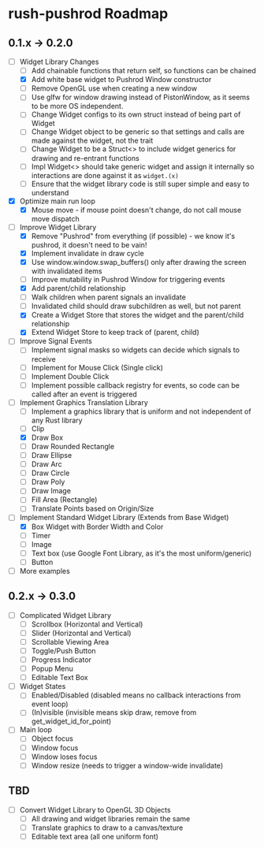 # rush-pushrod Roadmap

## 0.1.x -> 0.2.0

- [ ] Widget Library Changes
  - [ ] Add chainable functions that return self, so functions can be chained
  - [x] Add white base widget to Pushrod Window constructor
  - [ ] Remove OpenGL use when creating a new window
  - [ ] Use glfw for window drawing instead of PistonWindow, as it seems to be more OS independent.
  - [ ] Change Widget configs to its own struct instead of being part of Widget
  - [ ] Change Widget object to be generic so that settings and calls are made against the widget, not the trait
  - [ ] Change Widget to be a Struct<> to include widget generics for drawing and re-entrant functions
  - [ ] Impl Widget<> should take generic widget and assign it internally so interactions are done against it as `widget.(x)`
  - [ ] Ensure that the widget library code is still super simple and easy to understand
- [x] Optimize main run loop
  - [x] Mouse move - if mouse point doesn't change, do not call mouse move dispatch
- [ ] Improve Widget Library
  - [x] Remove "Pushrod" from everything (if possible) - we know it's pushrod, it doesn't need to be vain!
  - [x] Implement invalidate in draw cycle
  - [x] Use window.window.swap_buffers() only after drawing the screen with invalidated items
  - [ ] Improve mutability in Pushrod Window for triggering events
  - [x] Add parent/child relationship
  - [ ] Walk children when parent signals an invalidate
  - [ ] Invalidated child should draw subchildren as well, but not parent
  - [x] Create a Widget Store that stores the widget and the parent/child relationship
  - [x] Extend Widget Store to keep track of (parent, child)
- [ ] Improve Signal Events
  - [ ] Implement signal masks so widgets can decide which signals to receive
  - [ ] Implement for Mouse Click (Single click)
  - [ ] Implement Double Click
  - [ ] Implement possible callback registry for events, so code can be called after an event is triggered
- [ ] Implement Graphics Translation Library
  - [ ] Implement a graphics library that is uniform and not independent of any Rust library
  - [ ] Clip
  - [x] Draw Box
  - [ ] Draw Rounded Rectangle
  - [ ] Draw Ellipse
  - [ ] Draw Arc
  - [ ] Draw Circle
  - [ ] Draw Poly
  - [ ] Draw Image
  - [ ] Fill Area (Rectangle)
  - [ ] Translate Points based on Origin/Size
- [ ] Implement Standard Widget Library (Extends from Base Widget)
  - [x] Box Widget with Border Width and Color
  - [ ] Timer
  - [ ] Image
  - [ ] Text box (use Google Font Library, as it's the most uniform/generic)
  - [ ] Button
- [ ] More examples

## 0.2.x -> 0.3.0

- [ ] Complicated Widget Library
  - [ ] Scrollbox (Horizontal and Vertical)
  - [ ] Slider (Horizontal and Vertical)
  - [ ] Scrollable Viewing Area
  - [ ] Toggle/Push Button
  - [ ] Progress Indicator
  - [ ] Popup Menu
  - [ ] Editable Text Box
- [ ] Widget States
  - [ ] Enabled/Disabled (disabled means no callback interactions from event loop)
  - [ ] (In)visible (invisible means skip draw, remove from get_widget_id_for_point)
- [ ] Main loop
  - [ ] Object focus
  - [ ] Window focus
  - [ ] Window loses focus
  - [ ] Window resize (needs to trigger a window-wide invalidate)

## TBD

- [ ] Convert Widget Library to OpenGL 3D Objects
  - [ ] All drawing and widget libraries remain the same
  - [ ] Translate graphics to draw to a canvas/texture
  - [ ] Editable text area (all one uniform font)
